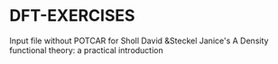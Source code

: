 # DFT-EXERCISES
Input file without POTCAR for Sholl David &Steckel  Janice's A Density functional theory: a practical introduction

